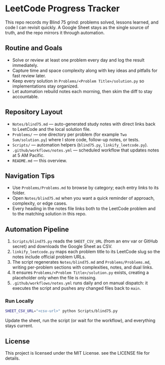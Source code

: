 # LeetCode Progress Tracker

This repo records my Blind 75 grind: problems solved, lessons learned, and code I can revisit quickly. A Google Sheet stays as the single source of truth, and the repo mirrors it through automation.

## Routine and Goals

- Solve or review at least one problem every day and log the result immediately.
- Capture time and space complexity along with key ideas and pitfalls for fast review later.
- Keep every solution in `Problems/<Problem Title>/solution.py` so implementations stay organized.
- Let automation rebuild notes each morning, then skim the diff to stay accountable.

## Repository Layout

- `Notes/blind75.md` — auto-generated study notes with direct links back to LeetCode and the local solution file.
- `Problems/` — one directory per problem (for example `Two Sum/solution.py`) where I store code, follow-up notes, or tests.
- `Scripts/` — automation helpers (`blind75.py`, `linkify_leetcode.py`).
- `.github/workflows/notes.yml` — scheduled workflow that updates notes at 5 AM Pacific.
- `README.md` — this overview.

## Navigation Tips

- Use `Problems/Problems.md` to browse by category; each entry links to its folder.
- Open `Notes/blind75.md` when you want a quick reminder of approach, complexity, or edge cases.
- Every heading in the notes file links both to the LeetCode problem and to the matching solution in this repo.

## Automation Pipeline

1. `Scripts/blind75.py` reads the `SHEET_CSV_URL` (from an env var or GitHub secret) and downloads the Google Sheet as CSV.
2. `linkify_leetcode.py` maps each problem title to its LeetCode slug so the notes include official problem URLs.
3. The script regenerates `Notes/blind75.md` and `Problems/Problems.md`, writing per-problem sections with complexities, notes, and dual links.
4. It ensures `Problems/<Problem Title>/solution.py` exists, creating a placeholder only when the file is missing.
5. `.github/workflows/notes.yml` runs daily and on manual dispatch: it executes the script and pushes any changed files back to `main`.

### Run Locally

```bash
SHEET_CSV_URL="<csv-url>" python Scripts/blind75.py
```

Update the sheet, run the script (or wait for the workflow), and everything stays current.

## License
This project is licensed under the MIT License. see the LICENSE file for details.
